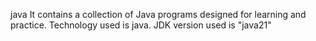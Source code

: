 java 
It contains a collection of Java programs designed for learning and practice.
Technology used is java. 
JDK version used is "java21"

